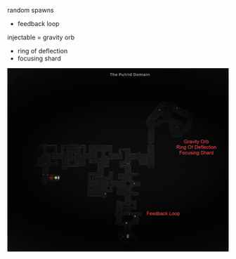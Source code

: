 random spawns
- feedback loop

injectable = gravity orb
- ring of deflection
- focusing shard

![](info/minimap.png)